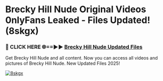# Brecky Hill Nude Original Videos 0nlyFans Leaked - Files Updated! (8skgx)

<h3>🔴 CLICK HERE 🌐==►► <a href="https://tinyurl.com/yc6ubb5a" rel="nofollow">Brecky Hill Nude Updated Files</a></h3>

Get Brecky Hill Nude and all content. Now you can access all videos and pictures of Brecky Hill Nude. New Updated Files 2025!

[![8skgx](https://i.imgur.com/7eu0CRL.gif)](https://tinyurl.com/yc6ubb5a)
